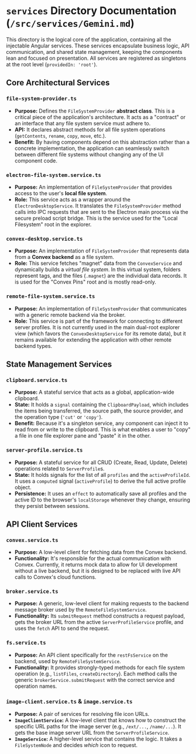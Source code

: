 # `services` Directory Documentation (`/src/services/Gemini.md`)

This directory is the logical core of the application, containing all the injectable Angular services. These services encapsulate business logic, API communication, and shared state management, keeping the components lean and focused on presentation. All services are registered as singletons at the root level (`providedIn: 'root'`).

## Core Architectural Services

### `file-system-provider.ts`

-   **Purpose:** Defines the `FileSystemProvider` **abstract class**. This is a critical piece of the application's architecture. It acts as a "contract" or an interface that any file system service must adhere to.
-   **API:** It declares abstract methods for all file system operations (`getContents`, `rename`, `copy`, `move`, etc.).
-   **Benefit:** By having components depend on this abstraction rather than a concrete implementation, the application can seamlessly switch between different file systems without changing any of the UI component code.

### `electron-file-system.service.ts`

-   **Purpose:** An implementation of `FileSystemProvider` that provides access to the user's **local file system**.
-   **Role:** This service acts as a wrapper around the `ElectronDesktopService`. It translates the `FileSystemProvider` method calls into IPC requests that are sent to the Electron main process via the secure preload script bridge. This is the service used for the "Local Filesystem" root in the explorer.

### `convex-desktop.service.ts`

-   **Purpose:** An implementation of `FileSystemProvider` that represents data from a **Convex backend** as a file system.
-   **Role:** This service fetches "magnet" data from the `ConvexService` and dynamically builds a *virtual file system*. In this virtual system, folders represent tags, and the files (`.magnet`) are the individual data records. It is used for the "Convex Pins" root and is mostly read-only.

### `remote-file-system.service.ts`

-   **Purpose:** An implementation of `FileSystemProvider` that communicates with a generic remote backend via the broker.
-   **Role:** This service is part of the framework for connecting to different server profiles. It is not currently used in the main dual-root explorer view (which favors the `ConvexDesktopService` for its remote data), but it remains available for extending the application with other remote backend types.

## State Management Services

### `clipboard.service.ts`

-   **Purpose:** A stateful service that acts as a global, application-wide clipboard.
-   **State:** It holds a `signal` containing the `ClipboardPayload`, which includes the items being transferred, the source path, the source provider, and the operation type (`'cut'` or `'copy'`).
-   **Benefit:** Because it's a singleton service, any component can inject it to read from or write to the clipboard. This is what enables a user to "copy" a file in one file explorer pane and "paste" it in the other.

### `server-profile.service.ts`

-   **Purpose:** A stateful service for all CRUD (Create, Read, Update, Delete) operations related to `ServerProfile`s.
-   **State:** It holds signals for the list of all `profiles` and the `activeProfileId`. It uses a `computed` signal (`activeProfile`) to derive the full active profile object.
-   **Persistence:** It uses an `effect` to automatically save all profiles and the active ID to the browser's `localStorage` whenever they change, ensuring they persist between sessions.

## API Client Services

### `convex.service.ts`

-   **Purpose:** A low-level client for fetching data from the Convex backend.
-   **Functionality:** It's responsible for the actual communication with Convex. Currently, it returns mock data to allow for UI development without a live backend, but it is designed to be replaced with live API calls to Convex's cloud functions.

### `broker.service.ts`

-   **Purpose:** A generic, low-level client for making requests to the backend message broker used by the `RemoteFileSystemService`.
-   **Functionality:** Its `submitRequest` method constructs a request payload, gets the broker URL from the active `ServerProfileService` profile, and uses the `fetch` API to send the request.

### `fs.service.ts`

-   **Purpose:** An API client specifically for the `restFsService` on the backend, used by `RemoteFileSystemService`.
-   **Functionality:** It provides strongly-typed methods for each file system operation (e.g., `listFiles`, `createDirectory`). Each method calls the generic `brokerService.submitRequest` with the correct service and operation names.

### `image-client.service.ts` & `image.service.ts`

-   **Purpose:** A pair of services for resolving file icon URLs.
-   **`ImageClientService`:** A low-level client that knows how to construct the specific URL paths for the image server (e.g., `/ext/...`, `/name/...`). It gets the base image server URL from the `ServerProfileService`.
-   **`ImageService`:** A higher-level service that contains the logic. It takes a `FileSystemNode` and decides *which* icon to request.